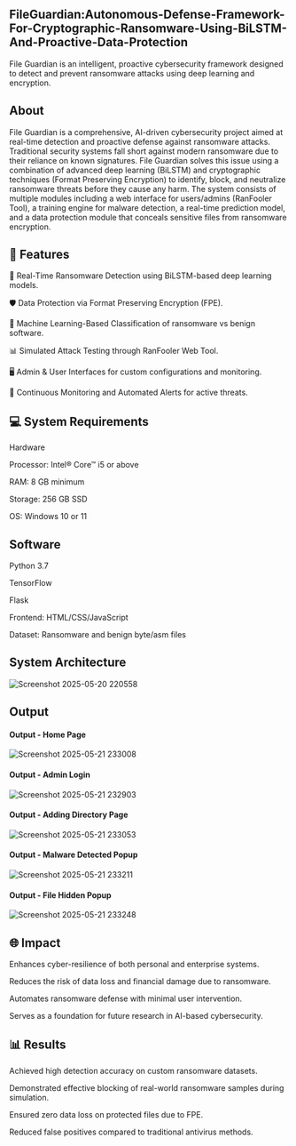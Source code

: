 ## FileGuardian:Autonomous-Defense-Framework-For-Cryptographic-Ransomware-Using-BiLSTM-And-Proactive-Data-Protection
File Guardian is an intelligent, proactive cybersecurity framework designed to detect and prevent ransomware attacks using deep learning and encryption. 
## About
File Guardian is a comprehensive, AI-driven cybersecurity project aimed at real-time detection and proactive defense against ransomware attacks. Traditional security systems fall short against modern ransomware due to their reliance on known signatures. File Guardian solves this issue using a combination of advanced deep learning (BiLSTM) and cryptographic techniques (Format Preserving Encryption) to identify, block, and neutralize ransomware threats before they cause any harm.
The system consists of multiple modules including a web interface for users/admins (RanFooler Tool), a training engine for malware detection, a real-time prediction model, and a data protection module that conceals sensitive files from ransomware encryption.
## 🌟 Features
🔐 Real-Time Ransomware Detection using BiLSTM-based deep learning models.

🛡️ Data Protection via Format Preserving Encryption (FPE).

🧠 Machine Learning-Based Classification of ransomware vs benign software.

📊 Simulated Attack Testing through RanFooler Web Tool.

🖥️ Admin & User Interfaces for custom configurations and monitoring.

🔁 Continuous Monitoring and Automated Alerts for active threats.

## 💻 System Requirements
Hardware

Processor: Intel® Core™ i5 or above

RAM: 8 GB minimum

Storage: 256 GB SSD

OS: Windows 10 or 11

## Software
Python 3.7

TensorFlow 

Flask 

Frontend: HTML/CSS/JavaScript

Dataset: Ransomware and benign byte/asm files

## System Architecture

![Screenshot 2025-05-20 220558](https://github.com/user-attachments/assets/27c969c7-ebeb-41bf-8df6-a137341bcfae)



## Output

#### Output - Home Page
![Screenshot 2025-05-21 233008](https://github.com/user-attachments/assets/badf4d1d-5e25-4322-8494-ac31354fd61a)


#### Output - Admin Login 
![Screenshot 2025-05-21 232903](https://github.com/user-attachments/assets/e47c154c-086b-4735-8402-7127e4404389)

#### Output - Adding Directory Page
![Screenshot 2025-05-21 233053](https://github.com/user-attachments/assets/dbc9ae57-970c-4839-af76-12585d35d352)

#### Output - Malware Detected Popup
![Screenshot 2025-05-21 233211](https://github.com/user-attachments/assets/3e80e44b-4411-497e-9567-df1a6421686c)

#### Output - File Hidden Popup
![Screenshot 2025-05-21 233248](https://github.com/user-attachments/assets/12f0f81f-7059-4744-9ee9-72af71b311ea)

## 🌐 Impact

Enhances cyber-resilience of both personal and enterprise systems.

Reduces the risk of data loss and financial damage due to ransomware.

Automates ransomware defense with minimal user intervention.

Serves as a foundation for future research in AI-based cybersecurity.




## 📊 Results
Achieved high detection accuracy on custom ransomware datasets.

Demonstrated effective blocking of real-world ransomware samples during simulation.

Ensured zero data loss on protected files due to FPE.

Reduced false positives compared to traditional antivirus methods.



